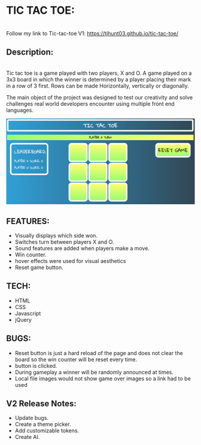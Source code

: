# TIC TAC TOE:
<br>Follow my link to Tic-tac-toe V1: https://tjhunt03.github.io/tic-tac-toe/


## Description:
<br>Tic tac toe is a game played with two players, X and O. A game played on a 3x3 board in which the winner is determined by a player placing their mark in a row of 3 first. Rows can be made Horizontally, vertically or diagonally.<br>

The main object of the project was designed to test our creativity and solve challenges real world developers encounter using multiple front end languages.


![Screenshot](/images/tictactoe.png)

## FEATURES:
 * Visually displays which side won.
 * Switches turn between players X and O.
 * Sound features are added when players make a move.
 * Win counter.
 * hover effects were used for visual aesthetics
 * Reset game button.

## TECH:
 * HTML
 * CSS
 * Javascript
 * jQuery

## BUGS:
* Reset button is just a hard reload of the page and does not clear the board so the win counter will be reset every time.
 * button is clicked.
 * During gameplay a winner will be randomly announced at times.
 * Local file images would not show game over images so a link had to be used


## V2 Release Notes:
* Update bugs.
* Create a theme picker.
* Add customizable tokens.
* Create AI.
